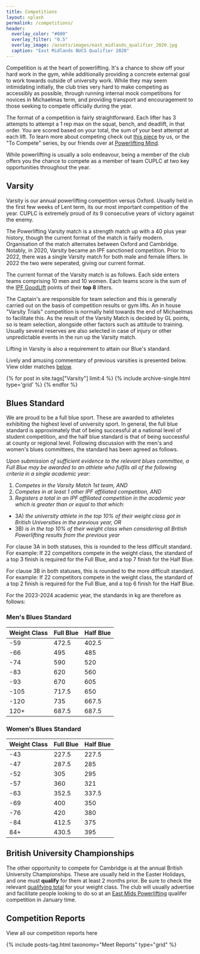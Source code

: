 ```yaml
---
title: Competitions
layout: splash
permalink: /competitions/
header:
  overlay_color: "#000"
  overlay_filter: "0.5"
  overlay_image: /assets/images/east_midlands_qualifier_2020.jpg
  caption: "East Midlands BUCS Qualifier 2020"
---
```


Competition is at the heart of powerlifting. It's a chance to show off your hard work in the gym, while additionally providing a concrete external goal to work towards outside of university work. While they may seem intimidating initially, the club tries very hard to make competing as accessibly as possible, through running internal mock competitions for novices in Michaelmas term, and providing transport and encouragement to those seeking to compete officially during the year.

The format of a competition is fairly straightforward. Each lifter has 3 attempts to attempt a 1 rep max on the squat, bench, and deadlift, in that order. You are scored based on your total, the sum of your best attempt at each lift. To learn more about competing check out [this piece]({{site.url}}{{site.baseurl}}/resources/competition-advice/) by us, or the "To Compete" series, by our friends over at [Powerlifting Mind](https://powerliftingmind.home.blog/).

While powerlifting is usually a solo endeavour, being a member of the club offers you the chance to compete as a member of team CUPLC at two key opportunities throughout the year.

## Varsity

Varsity is our annual powerlifting competition versus Oxford. Usually held in the first few weeks of Lent term, its our most important competition of the year. CUPLC is extremely proud of its 9 consecutive years of victory against the enemy.

The Powerlifting Varsity match is a strength match up with a 40 plus year history, though the current format of the match is fairly modern. Organisation of the match alternates between Oxford and Cambridge. Notably,  in 2020, Varsity became an IPF sanctioned competition. Prior to 2022, there was a single Varsity match for both male and female lifters. In 2022 the two were seperated, giving our current format.

The current format of the Varsity match is as follows. Each side enters teams comprising 10 men and 10 women. Each teams score is the sum of the [IPF GoodLift](https://www.ipfpointscalculator.com/) points of their **top 8** lifters.

The Captain's are responsible for team selection and this is generally carried out on the basis of competition results or gym lifts. An in house "Varsity Trials" competition is normally held towards the end of Michaelmas to facilitate this. As the result of the Varsity Match is decided by GL points, so is team selection, alongside other factors such as attitude to training. Usually several reserves are also selected in case of injury or other unpredictable events in the run up the Varsity match.

Lifting in Varsity is also a requirement to attain our Blue's standard.

Lively and amusing commentary of previous varsities is presented below. View older matches [below](#competition-reports).

<div class="entries-grid">
  {% for post in site.tags["Varsity"] limit:4 %}
    {% include archive-single.html type='grid' %}
  {% endfor %}
</div>

## Blues Standard

We are proud to be a full blue sport. These are awarded to atheletes exhibiting the highest level of university sport.  In general, the full blue standard is approximately that of being successful at a national level of student competition, and the half blue standard is that of being successful at county or regional level. Following discussion with the men's and women's blues committees, the standard has been agreed as follows.

_Upon submission of sufficient evidence to the relevant blues committee, a Full Blue may be awarded to an athlete who fulfils all of the following criteria in a single academic year:_
1. _Competes in the Varsity Match 1st team, AND_
2. _Competes in at least 1 other IPF affiliated competition, AND_
3. _Registers a total in an IPF affiliated competition in the academic year which is greater than or equal to that which:_
* 3A) _the university athlete in the top 10% of their weight class got in British Universities in the previous year, OR_
* 3B) _is in the top 10% of their weight class when considering all British Powerlifting results from the previous year_

For clause 3A in both statuses, this is rounded to the less difficult standard. For example: If 22 competitors compete in the weight class, the standard of a top 3 finish is required for the Full Blue, and a top 7 finish for the Half Blue.

For clause 3B in both statuses, this is rounded to the more difficult standard. For example: If 22 competitors compete in the weight class, the standard of a top 2 finish is required for the Full Blue, and a top 6 finish for the Half Blue.

For the 2023-2024 academic year, the standards in kg are therefore as follows:

### Men's Blues Standard

| Weight Class | Full Blue | Half Blue |
|--------------|-----------|-----------|
|          -59 | 472.5     | 402.5     |
|          -66 | 495       | 485       |
|          -74 | 590       | 520       |
|          -83 | 620       | 560       |
|          -93 | 670       | 605       |
|         -105 | 717.5     | 650       |
|         -120 | 735       | 667.5     |
|         120+ | 687.5     | 687.5     |

### Women's Blues Standard

| Weight Class | Full Blue | Half Blue |
|--------------|-----------|-----------|
| -43          | 227.5     | 227.5     |
| -47          | 287.5     | 285       |
| -52          | 305       | 295       |
| -57          | 360       | 321       |
| -63          | 352.5     | 337.5     |
| -69          | 400       | 350       |
| -76          | 420       | 380       |
| -84          | 412.5     | 375       |
| 84+          | 430.5     | 395       |


## British University Championships

The other opportunity to compete for Cambridge is at the annual British University Championships. These are usually held in the Easter Holidays, and one must **qualify** for them at least 2 months prior. Be sure to check the relevant [qualifying total](https://www.britishpowerlifting.org/qualifying-totals) for your weight class.  The club will usually advertise and facilitate people looking to do so at an [East Mids Powerlifting](https://eastmidspowerlifting.co.uk/) qualifer competition in January time.

## Competition Reports

View all our competition reports here

<div class="entries-{{ grid }}">
  {% include posts-tag.html taxonomy="Meet Reports" type="grid"  %}
</div>
